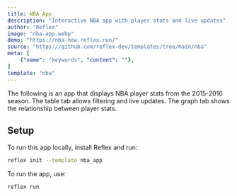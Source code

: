 ```yaml
---
title: NBA App
description: "Interactive NBA app with player stats and live updates"
author: "Reflex"
image: "nba-app.webp"
demo: "https://nba-new.reflex.run/"
source: "https://github.com/reflex-dev/templates/tree/main/nba"
meta: [
    {"name": "keywords", "content": ""},
]
template: "nba"
---
```


The following is an app that displays NBA player stats from the 2015-2016 season. The table tab allows filtering and live updates. The graph tab shows the relationship between player stats.

## Setup

To run this app locally, install Reflex and run:

```bash
reflex init --template nba_app
```

To run the app, use:

```bash
reflex run
```